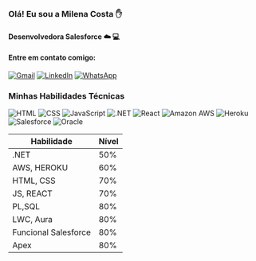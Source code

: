 ### Olá! Eu sou a Milena Costa ✋

#### Desenvolvedora Salesforce ☁️ 💻

#### Entre em contato comigo:


[![Gmail](https://img.shields.io/badge/Gmail-D14836?style=for-the-badge&logo=gmail&logoColor=white)](mailto:milena.costandrade123456@gmail.com)    [![LinkedIn](https://img.shields.io/badge/LinkedIn-0077B5?style=for-the-badge&logo=linkedin&logoColor=white)](https://www.linkedin.com/in/milena-andrade-6ab942199/) [![WhatsApp](https://img.shields.io/badge/WhatsApp-25D366?style=for-the-badge&logo=whatsapp&logoColor=white)](https://api.whatsapp.com/send?phone=11947259630)

### Minhas Habilidades Técnicas
![HTML](https://img.shields.io/badge/HTML-239120?style=for-the-badge&logo=html5&logoColor=white) ![CSS](https://img.shields.io/badge/CSS-239120?style=for-the-badge&logo=css3&logoColor=white) ![JavaScript](https://img.shields.io/badge/JavaScript-F7DF1E?style=for-the-badge&logo=javascript&logoColor=black) ![.NET](https://img.shields.io/badge/.NET-5C2D91?style=for-the-badge&logo=.net&logoColor=white) ![React](https://img.shields.io/badge/React-20232A?style=for-the-badge&logo=react&logoColor=61DAFB) ![Amazon AWS](https://img.shields.io/badge/Amazon_AWS-FF9900?style=for-the-badge&logo=amazonaws&logoColor=white) ![Heroku](https://img.shields.io/badge/Heroku-430098?style=for-the-badge&logo=heroku&logoColor=white) ![Salesforce](https://img.shields.io/badge/Salesforce-00A1E0?style=for-the-badge&logo=Salesforce&logoColor=white) ![Oracle](https://img.shields.io/badge/Oracle-F80000?style=for-the-badge&logo=oracle&logoColor=black)




| Habilidade               | Nível     |
| -----------------------  | --------- |
| .NET                     | 50%       |
| AWS, HEROKU              | 60%       |
| HTML, CSS                | 70%       |
| JS, REACT                | 70%       |
| PL,SQL                   | 80%       |
| LWC, Aura                | 80%       |
| Funcional Salesforce     | 80%       |
| Apex                     | 80%       |

